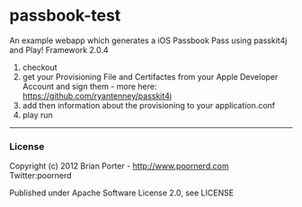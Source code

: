 # passbook-test

An example webapp which generates a iOS Passbook Pass using passkit4j and Play! Framework 2.0.4 

1. checkout
1. get your Provisioning File and Certifactes from your Apple Developer Account and sign them - more here: https://github.com/ryantenney/passkit4j
1. add then information about the provisioning to your application.conf
1. play run

---

### License

Copyright (c) 2012 Brian Porter - http://www.poornerd.com   Twitter:poornerd

Published under Apache Software License 2.0, see LICENSE